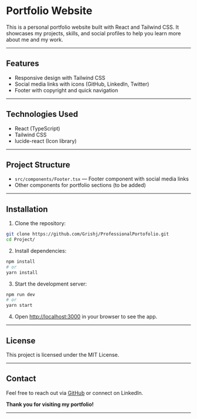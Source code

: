 # Portfolio Website

This is a personal portfolio website built with React and Tailwind CSS. It showcases my projects, skills, and social profiles to help you learn more about me and my work.

---

## Features

- Responsive design with Tailwind CSS
- Social media links with icons (GitHub, LinkedIn, Twitter)
- Footer with copyright and quick navigation

---

## Technologies Used

- React (TypeScript)
- Tailwind CSS
- lucide-react (Icon library)

---

## Project Structure

- `src/components/Footer.tsx` — Footer component with social media links
- Other components for portfolio sections (to be added)

---

## Installation

1. Clone the repository:
```bash
git clone https://github.com/Grishj/ProfessionalPortofolio.git
cd Project/
```

2. Install dependencies:
```bash
npm install
# or
yarn install
```

3. Start the development server:
```bash
npm run dev
# or
yarn start
```

4. Open [http://localhost:3000](http://localhost:3000) in your browser to see the app.


---

## License

This project is licensed under the MIT License.

---

## Contact

Feel free to reach out via [GitHub](https://github.com/Grishj/) or connect on LinkedIn.

**Thank you for visiting my portfolio!**

---

